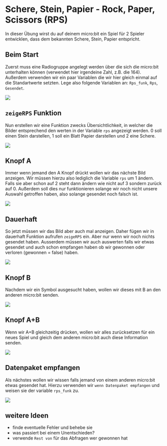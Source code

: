 # Schere, Stein, Papier - Rock, Paper, Scissors (RPS)

In dieser Übung wirst du auf deinem micro:bit ein Spiel für 2 Spieler entwicklen, dass dem bekannten Schere, Stein, Papier entspricht.

## Beim Start

Zuerst muss eine Radiogruppe angelegt werden über die sich die micro:bit unterhalten können (verwendet hier irgendeine Zahl, z.B. die 164). Außerdem verwenden wir ein paar Variablen die wir hier gleich einmal auf die Standartwerte setzten. Lege also folgende Variablen an:
```Rps_funk```,
```Rps```,
```Gesendet```.	

![](images/beimStart.png)

## ```zeigeRPS``` Funktion

Nun erstellen wir eine Funktion zwecks Übersichtlichkeit, in welcher die Bilder entsprechend den werten in der Variable ```rps``` angezeigt werden.
0 soll einen Stein darstellen, 1 soll ein Blatt Papier darstellen und 2 eine Schere.

![](images/zeigeRPS.png)

## Knopf A

Immer wenn jemand den A Knopf drückt wollen wir das nächste Bild anzeigen. Wir müssen hierzu also lediglich die Variable ```rps``` um 1 ändern. Falls sie aber schon auf 2 steht dann ändern wie nicht auf 3 sondern zurück auf 0. Außerdem soll dies nur funktionieren solange wir noch nicht unsere Auswahl getroffen haben, also solange gesendet noch falsch ist.

![](images/knopfa.png)

## Dauerhaft 

So jetzt müssen wir das Bild aber auch mal anzeigen. Daher fügen wir in dauerhaft Funktion aufrufen ```zeigeRPS``` ein. Aber nur wenn wir noch nichts gesendet haben. Ausserdem müssen wir auch auswerten falls wir etwas gesendet und auch schon empfangen haben ob wir gewonnen oder verloren (gewonnen = false) haben.

![](images/dauerhaft.png)


## Knopf B

Nachdem wir ein Symbol ausgesucht haben, wollen wir dieses mit B an den anderen micro:bit senden.

![](images/knopfb.png)


## Knopf A+B

Wenn wir A+B gleichzeitig drücken, wollen wir alles zurücksetzen für ein neues Spiel und gleich dem anderen micro:bit auch diese Information senden.

![](images/knopfab.png)

## Datenpaket empfangen

Als nächstes wollen wir wissen falls jemand von einem anderen micro:bit etwas gesendet hat. Hierzu verwenden wir ```wenn Datenpaket empfangen``` und weisen sie der variable ```rps_funk``` zu.

![](images/datenpaketempfangen.png)

## weitere Ideen

- finde eventuelle Fehler und behebe sie
- was passiert bei einem Unentschieden?
- verwende ```Rest von``` für das Abfragen wer gewonnen hat